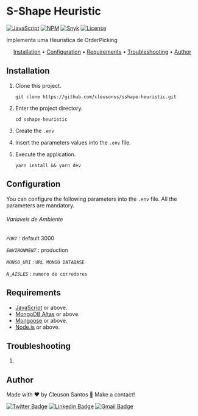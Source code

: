 # S-Shape Heuristic

 [![JavaScript](https://img.shields.io/badge/Java-11-blue?logo=JavaScript&style=flat)](https://adoptopenjdk.net/index.html)
 [![NPM](https://img.shields.io/badge/Maven-3.8.1-blue?logo=NPM&style=flat)](https://maven.apache.org/index.html)
 [![Snyk](https://img.shields.io/badge/Snyk-passed-green?logo=Snyk&style=flat)](https://snyk.io/)
 [![License](https://img.shields.io/badge/License-Apache_2.0-green?style=flat)](https://www.apache.org/licenses/LICENSE-2.0)

 Implementa uma Heuristica de OrderPicking

<p align="center">
 <a href="#Installation">Installation</a> •
 <a href="#Configuration">Configuration</a> •
 <a href="#Requirements">Requirements</a> •
 <a href="#Troubleshooting ">Troubleshooting</a> •
 <a href="#Author">Author</a>
</p>

 ## Installation

 1. Clone this project.
	```shell 
	git clone https://github.com/cleusonss/sshape-heuristic.git
	```

 2. Enter the project directory.
	```shell
	cd sshape-heuristic
	```
 3. Create the `.env`


 4. Insert the parameters values into the `.env` file.


 5. Execute the application.
	```shell
	yarn install && yarn dev 
	```
 
 ## Configuration
 You can configure the following parameters into the `.env` file. All the parameters are mandatory.

   ###### Variaveis de Ambiente
   *`PORT`* : default 3000

   *`ENVIRONMENT`* : production

   *`MONGO_URI`* : `URL MONGO DATABASE`


   *`N_AISLES`* : `numero de corredores`


 ## Requirements
 
 - [JavaScript](https://www.javascript.com) or above.
 - [MongoDB Altas](https://mongoosejs.com/) or above.
 - [Mongoose](https://mongoosejs.com/) or above.
 - [Node.js](https://nodejs.org/en/) or above.


 ## Troubleshooting
 
 1.
 > 


## Author

Made with ❤ by Cleuson Santos :wave: Make a contact!

[![Twitter Badge](https://img.shields.io/badge/-@cleusonss-1ca0f1?style=flat-square&labelColor=1ca0f1&logo=twitter&logoColor=white&link=https://twitter.com/cleusonss)](https://twitter.com/cleusonss) 
[![Linkedin Badge](https://img.shields.io/badge/-Cleuson_Santos-blue?style=flat-square&logo=Linkedin&logoColor=white&link=https://www.linkedin.com/in/cleuson-santos-7391aa53/)](https://www.linkedin.com/in/cleuson-santos-7391aa53/)
[![Gmail Badge](https://img.shields.io/badge/-cleusonss@gmail.com-c14438?style=flat-square&logo=Gmail&logoColor=white&link=mailto:cleusonss@gmail.com)](mailto:cleusonss@gmail.com)